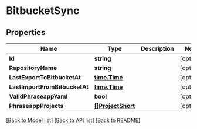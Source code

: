 # BitbucketSync

## Properties

Name | Type | Description | Notes
------------ | ------------- | ------------- | -------------
**Id** | **string** |  | [optional] 
**RepositoryName** | **string** |  | [optional] 
**LastExportToBitbucketAt** | [**time.Time**](time.Time.md) |  | [optional] 
**LastImportFromBitbucketAt** | [**time.Time**](time.Time.md) |  | [optional] 
**ValidPhraseappYaml** | **bool** |  | [optional] 
**PhraseappProjects** | [**[]ProjectShort**](project_short.md) |  | [optional] 

[[Back to Model list]](../README.md#documentation-for-models) [[Back to API list]](../README.md#documentation-for-api-endpoints) [[Back to README]](../README.md)


